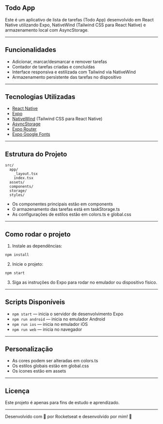 ## Todo App

Este é um aplicativo de lista de tarefas (Todo App) desenvolvido em React Native utilizando Expo, NativeWind (Tailwind CSS para React Native) e armazenamento local com AsyncStorage.

---

## Funcionalidades

- Adicionar, marcar/desmarcar e remover tarefas
- Contador de tarefas criadas e concluídas
- Interface responsiva e estilizada com Tailwind via NativeWind
- Armazenamento persistente das tarefas no dispositivo

---

## Tecnologias Utilizadas

- [React Native](https://reactnative.dev/)
- [Expo](https://expo.dev/)
- [NativeWind](https://www.nativewind.dev/) (Tailwind CSS para React Native)
- [AsyncStorage](https://react-native-async-storage.github.io/async-storage/)
- [Expo Router](https://expo.github.io/router/docs/)
- [Expo Google Fonts](https://docs.expo.dev/guides/using-custom-fonts/)

---

## Estrutura do Projeto

```
src/
  app/
    _layout.tsx
    index.tsx
  assets/
  components/
  storage/
  styles/
```

- Os componentes principais estão em components
- O armazenamento das tarefas está em taskStorage.ts
- As configurações de estilos estão em colors.ts e global.css

---

## Como rodar o projeto

1. Instale as dependências:

```sh
npm install
```

2. Inicie o projeto:

```sh
npm start
```

3. Siga as instruções do Expo para rodar no emulador ou dispositivo físico.

---

## Scripts Disponíveis

- `npm start` — inicia o servidor de desenvolvimento Expo
- `npm run android` — inicia no emulador Android
- `npm run ios` — inicia no emulador iOS
- `npm run web` — inicia no navegador

---

## Personalização

- As cores podem ser alteradas em colors.ts
- Os estilos globais estão em global.css
- Os ícones estão em assets

---

## Licença

Este projeto é apenas para fins de estudo e aprendizado.

---

Desenvolvido com 💜 por Rocketseat e desenvolvido por mim! 🚀
